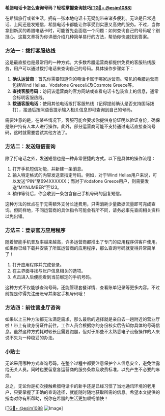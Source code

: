 **希腊电话卡怎么查询号码？轻松掌握查询技巧[[TG💪+ @esim1088](https://t.me/s/esim1088)]**

在希腊旅行或者生活，拥有一张本地电话卡无疑能带来诸多便利。无论是日常通话、上网还是发短信，希腊电话卡都能让你享受到实惠又高效的服务。不过，当你拿到新买的希腊电话卡时，可能首先会面临一个问题：如何查询自己的号码呢？别担心，这篇文章将为你详细介绍几种简单易行的方法，帮助你快速找到答案。

### 方法一：拨打客服热线

这是最直接也是最常用的一种方式。大多数希腊运营商都提供免费的客服热线服务，用户可以通过拨打电话来查询自己的号码。具体操作步骤如下：

1. **确认运营商**：首先你需要知道你的电话卡属于哪家运营商。常见的希腊运营商包括Wind Hellas、Vodafone Greece以及Cosmote Greece等。
2. **查找客服号码**：访问该运营商的官方网站或查看电话卡包装盒上的信息，通常会标明客服热线。
3. **拨通客服电话**：使用其他电话拨打客服热线（记得提前确认是否支持国际拨打），接通后按照语音提示输入相关信息即可查询到自己的号码。

需要注意的是，在某些情况下，客服可能会要求你提供身份证明以验证身份，确保是账户持有人本人进行操作。此外，部分运营商可能不支持通过电话直接查询号码，这时就需要尝试其他方法了。

### 方法二：发送短信查询

除了打电话之外，发送短信也是一种非常便捷的方式。以下是具体的操作流程：

1. 打开手机短信功能，并新建一条消息。
2. 输入特定格式的内容发送至指定号码。例如，对于Wind Hellas用户来说，可以发送“PIN”至694XXXXXX；而对于Vodafone Greece用户，则需要发送“MYNUMBER”至123。
3. 稍作等待后，你会收到一条包含自己手机号码的回复短信。

这种方法的优点在于无需额外支付长途费用，只需消耗少量数据流量即可完成查询。但同样地，不同运营商的具体指令可能会有所不同，请务必事先查阅相关资料以免出错。

### 方法三：登录官方应用程序

随着智能手机普及率越来越高，许多运营商都推出了专门的应用程序供客户使用。如果你已经下载并安装了所属运营商的应用程序，那么查询号码就变得异常简单了！

1. 打开应用程序并完成登录。
2. 在主界面寻找与账户信息相关的选项。
3. 点击进入后便能看到当前绑定的手机号码。

这种方式不仅能够查询号码，还能管理套餐详情、查看账单记录等更多内容。不过前提是你得先注册账号并绑定手机号码哦！

### 方法四：前往营业厅咨询

如果以上三种方法都无法满足需求，那么最后的选择就是亲自去一趟附近的营业厅啦！带上有效身份证件前往，工作人员会根据你的身份核实后告知你具体的号码信息。虽然这种方式耗时较长且需要跑腿，但对于那些不太熟悉电子设备操作的人来说不失为一种稳妥的办法。

### 小贴士

无论采用哪种方式查询号码，在整个过程中都要注意保护个人信息安全，避免泄露给无关人员。同时也要留意各运营商的服务条款及收费标准，以免产生不必要的麻烦。

总之，无论你是初次接触希腊电话卡的新手还是已经习惯了当地通讯环境的老用户，只要掌握了正确的查询途径，就能随时随地获取所需的信息。希望本文提供的指南对你有所帮助，祝你在希腊的生活更加顺畅愉快！

[[TG💪+ @esim1088](https://t.me/s/esim1088) ![Image](https://i.postimg.cc/4NQfJmqS/Snipaste-2025-05-13-00-14-12.png)]